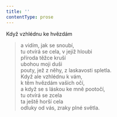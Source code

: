 ```yaml
---
title: ''
contentType: prose
---
```


Když vzhlédnu ke hvězdám

> a vidím, jak se snoubí,  
> tu otvírá se cela, v jejíž hloubi  
> příroda těžce kruší  
> ubohou moji duši  
> pouty, jež z něhy, z laskavosti spletla.  
> Když ale vzhlédnu k vám,  
> k těm hvězdám vašich očí,  
> a když se s láskou ke mně pootočí,  
> tu otvírá se zcela  
> ta ještě horší cela  
> odluky od vás, zraky plné světla.
